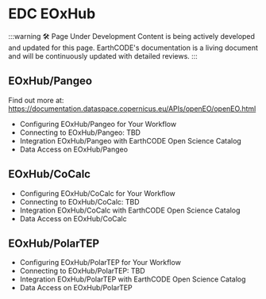 # EDC EOxHub
:::warning 🛠️ Page Under Development
Content is being actively developed and updated for this page. EarthCODE's documentation is a living document and will be continuously updated with detailed reviews.
:::
## EOxHub/Pangeo
Find out more at: https://documentation.dataspace.copernicus.eu/APIs/openEO/openEO.html 

- Configuring EOxHub/Pangeo for Your Workflow
- Connecting to EOxHub/Pangeo: TBD
- Integration EOxHub/Pangeo with EarthCODE Open Science Catalog
- Data Access on EOxHub/Pangeo


## EOxHub/CoCalc

- Configuring EOxHub/CoCalc for Your Workflow
- Connecting to EOxHub/CoCalc: TBD
- Integration EOxHub/CoCalc with EarthCODE Open Science Catalog
- Data Access on EOxHub/CoCalc


## EOxHub/PolarTEP

- Configuring EOxHub/PolarTEP for Your Workflow
- Connecting to EOxHub/PolarTEP: TBD
- Integration EOxHub/PolarTEP with EarthCODE Open Science Catalog
- Data Access on EOxHub/PolarTEP
